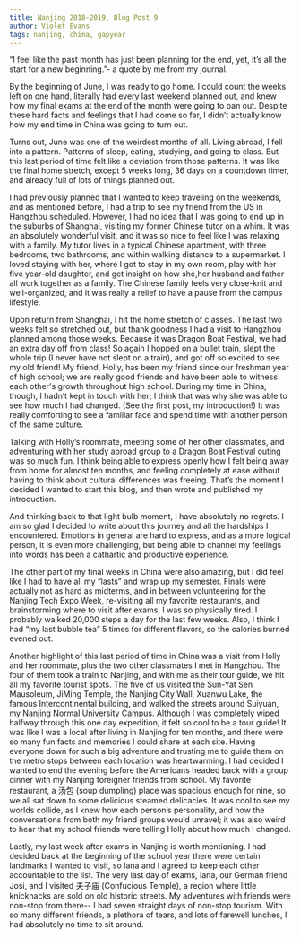 ```yaml
---
title: Nanjing 2018-2019, Blog Post 9
author: Violet Evans
tags: nanjing, china, gapyear
---
```


“I feel like the past month has just been planning for the end, yet, it’s all the start for a new beginning.”- a quote by me from my journal.

By the beginning of June, I was ready to go home. I could count the weeks left on one hand, literally had every last weekend planned out, and knew how my final exams at the end of the month were going to pan out. Despite these hard facts and feelings that I had come so far, I didn’t actually know how my end time in China was going to turn out. 

Turns out, June was one of the weirdest months of all. Living abroad, I fell into a pattern. Patterns of sleep, eating, studying, and going to class. But this last period of time felt like a deviation from those patterns. It was like the final home stretch, except 5 weeks long, 36 days on a countdown timer, and already full of lots of things planned out. 

I had previously planned that I wanted to keep traveling on the weekends, and as mentioned before, I had a trip to see my friend from the US in Hangzhou scheduled. However, I had no idea that I was going to end up in the suburbs of Shanghai, visiting my former Chinese tutor on a whim. It was an absolutely wonderful visit, and it was so nice to feel like I was relaxing with a family. My tutor lives in a typical Chinese apartment, with three bedrooms, two bathrooms, and within walking distance to a supermarket. I loved staying with her, where I got to stay in my own room, play with her five year-old daughter, and get insight on how she,her husband and father all work together as a family. The Chinese family feels very close-knit and well-organized, and it was really a relief to have a pause from the campus lifestyle.

Upon return from Shanghai, I hit the home stretch of classes. The last two weeks felt so stretched out, but thank goodness I had a visit to Hangzhou planned among those weeks. Because it was Dragon Boat Festival, we had an extra day off from class! So again I hopped on a bullet train, slept the whole trip (I never have not slept on a train), and got off so excited to see my old friend! My friend, Holly, has been my friend since our freshman year of high school; we are really good friends and have been able to witness each other's growth throughout high school. During my time in China, though, I hadn’t kept in touch with her; I think that was why she was able to see how much I had changed. (See the first post, my introduction!) It was really comforting to see a familiar face and spend time with another person of the same culture.

Talking with Holly’s roommate, meeting some of her other classmates, and adventuring with her study abroad group to a Dragon Boat Festival outing was so much fun. I think being able to express openly how I felt being away from home for almost ten months, and feeling completely at ease without having to think about cultural differences was freeing. That’s the moment I decided I wanted to start this blog, and then wrote and published my introduction.

And thinking back to that light bulb moment, I have absolutely no regrets. I am so glad I decided to write about this journey and all the hardships I encountered. Emotions in general are hard to express, and as a more logical person, it is even more challenging, but being able to channel my feelings into words has been a cathartic and productive experience.

The other part of my final weeks in China were also amazing, but I did feel like I had to have all my “lasts” and wrap up my semester. Finals were actually not as hard as midterms, and in between volunteering for the Nanjing Tech Expo Week, re-visiting all my favorite restaurants, and brainstorming where to visit after exams, I was so physically tired. I probably walked 20,000 steps a day for the last few weeks. Also, I think I had “my last bubble tea” 5 times for different flavors, so the calories burned evened out.

Another highlight of this last period of time in China was a visit from Holly and her roommate, plus the two other classmates I met in Hangzhou. The four of them took a train to Nanjing, and with me as their tour guide, we hit all my favorite tourist spots. The five of us visited the Sun-Yat Sen Mausoleum, JiMing Temple, the Nanjing City Wall, Xuanwu Lake, the famous Intercontinental building, and walked the streets around Suiyuan, my Nanjing Normal University Campus. Although I was completely wiped halfway through this one day expedition, it felt so cool to be a tour guide! It was like I was a local after living in Nanjing for ten months, and there were so many fun facts and memories I could share at each site. Having everyone down for such a big adventure and trusting me to guide them on the metro stops between each location was heartwarming. I had decided I wanted to end the evening before the Americans headed back with a group dinner with my Nanjing foreigner friends from school. My favorite restaurant, a 汤包 (soup dumpling) place was spacious enough for nine, so we all sat down to some delicious steamed delicacies. It was cool to see my worlds collide, as I knew how each person’s personality, and how the conversations from both my friend groups would unravel; it was also weird to hear that my school friends were telling Holly about how much I changed.

Lastly, my last week after exams in Nanjing is worth mentioning. I had decided back at the beginning of the school year there were certain landmarks I wanted to visit, so Iana and I agreed to keep each other accountable to the list. The very last day of exams, Iana, our German friend Josi, and I visited 夫子庙 (Confucious Temple), a region where little knicknacks are sold on old historic streets. My adventures with friends were non-stop from there-- I had seven straight days of non-stop tourism. With so many different friends, a plethora of tears, and lots of farewell lunches, I had absolutely no time to sit around.
